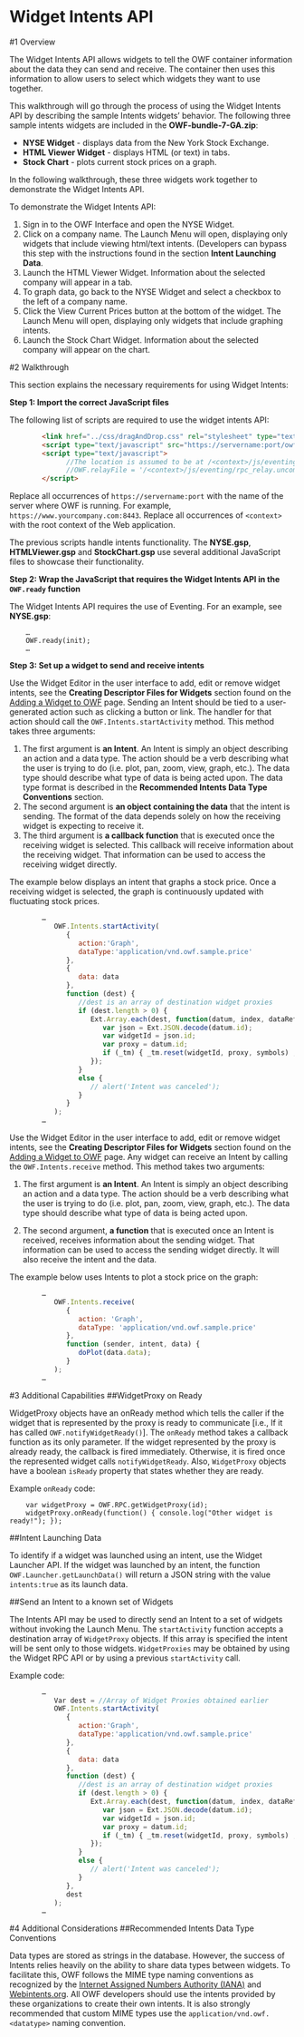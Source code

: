 #   Widget Intents API
#1   Overview

The Widget Intents API allows widgets to tell the OWF container information about the data they can send and receive. The container then uses this information to allow users to select which widgets they want to use together.

This walkthrough will go through the process of using the Widget Intents API by describing the sample Intents widgets’ behavior. The following three sample intents widgets are included in the **OWF-bundle-7-GA.zip**:

* **NYSE Widget** - displays data from the New York Stock Exchange.
* **HTML Viewer Widget** - displays HTML (or text) in tabs.
* **Stock Chart** - plots current stock prices on a graph.

In the following walkthrough, these three widgets work together to demonstrate the Widget Intents API. 

To demonstrate the Widget Intents API:

1. Sign in to the OWF Interface and open the NYSE Widget.
2. Click on a company name. The Launch Menu will open, displaying only widgets that include viewing html/text intents. (Developers can bypass this step with the instructions found in the section **Intent Launching Data**.
3. Launch the HTML Viewer Widget. Information about the selected company will appear in a tab.  
4. To graph data, go back to the NYSE Widget and select a checkbox to the left of a company name. 
5. Click the View Current Prices button at the bottom of the widget. The Launch Menu will open, displaying only widgets that include graphing intents. 
6. Launch the Stock Chart Widget. Information about the selected company will appear on the chart. 

#2   Walkthrough

This section explains the necessary requirements for using Widget Intents: 

**Step 1: Import the correct JavaScript files**

The following list of scripts are required to use the widget intents API: 

```html
        <link href="../css/dragAndDrop.css" rel="stylesheet" type="text/css">
        <script type="text/javascript" src="https://servername:port/owf/js-min/owf-widget-min.js"></script>
        <script type="text/javascript">
              //The location is assumed to be at /<context>/js/eventing/rpc_relay.uncompressed.html if it is not set
              //OWF.relayFile = '/<context>/js/eventing/rpc_relay.uncompressed.html';
        </script>
```

Replace all occurrences of `https://servername:port` with the name of the server where OWF is running. For example, `https://www.yourcompany.com:8443`. Replace all occurrences of `<context>` with the root context of the Web application.

The previous scripts handle intents functionality. The **NYSE.gsp**, **HTMLViewer.gsp** and **StockChart.gsp**  use several additional JavaScript files to showcase their functionality.

**Step 2: Wrap the JavaScript that requires the Widget Intents API in the `OWF.ready` function**

The Widget Intents API requires the use of Eventing. For an example, see **NYSE.gsp**:

        …
        OWF.ready(init);
        …

**Step 3: Set up a widget to send and receive intents**

Use the Widget Editor in the user interface to add, edit or remove widget intents, see the **Creating Descriptor Files for Widgets** section found on the [Adding a Widget to OWF](OWF-7-Developer-Adding-a-Widget-to-OWF) page. Sending an Intent should be tied to a user-generated action such as clicking a button or link. The handler for that action should call the `OWF.Intents.startActivity` method. This method takes three arguments:

1. The first argument is **an Intent**. An Intent is simply an object describing an action and a data type. The action should be a verb describing what the user is trying to do (i.e. plot, pan, zoom, view, graph, etc.). The data type should describe what type of data is being acted upon. The data type format is described in the **Recommended Intents Data Type Conventions** section. 
2. The second argument is **an object containing the data** that the intent is sending. The format of the data depends solely on how the receiving widget is expecting to receive it.
3. The third argument is **a callback function** that is executed once the receiving widget is selected. This callback will receive information about the receiving widget. That information can be used to access the receiving widget directly.

The example below displays an intent that graphs a stock price. Once a receiving widget is selected, the graph is continuously updated with fluctuating stock prices.

```javascript
        …
           OWF.Intents.startActivity(
              {   
                 action:'Graph',
                 dataType:'application/vnd.owf.sample.price'
              },
              {
                 data: data
              },
              function (dest) {
                 //dest is an array of destination widget proxies
                 if (dest.length > 0) {
                    Ext.Array.each(dest, function(datum, index, dataRef) {
                       var json = Ext.JSON.decode(datum.id);
                       var widgetId = json.id;
                       var proxy = datum.id;
                       if (_tm) { _tm.reset(widgetId, proxy, symbols) ;}
                    });
                 }
                 else {
                    // alert('Intent was canceled');
                 }
              }					                
           );
        …
```

Use the Widget Editor in the user interface to add, edit or remove widget intents, see the **Creating Descriptor Files for Widgets** section found on the [Adding a Widget to OWF](OWF-7-Developer-Adding-a-Widget-to-OWF) page. Any widget can receive an Intent by calling the `OWF.Intents.receive` method. This method takes two arguments: 

1. The first argument is **an Intent**. An Intent is simply an object describing an action and a data type. The action should be a verb describing what the user is trying to do (i.e. plot, pan, zoom, view, graph, etc.). The data type should describe what type of data is being acted upon. 
 
2. The second argument, **a function** that is executed once an Intent is received, receives information about the sending widget. That information can be used to access the sending widget directly. It will also receive the intent and the data.
 
The example below uses Intents to plot a stock price on the graph:

```javascript
        …
           OWF.Intents.receive(
              {
                 action: 'Graph',
                 dataType: 'application/vnd.owf.sample.price'
              },
              function (sender, intent, data) {
                 doPlot(data.data);
              }
           );
        …
```

#3   Additional Capabilities
##WidgetProxy on Ready

WidgetProxy objects have an onReady method which tells the caller if the widget that is represented by the proxy is ready to communicate [i.e., If it has called `OWF.notifyWidgetReady()`]. The `onReady` method takes a callback function as its only parameter. If the widget represented by the proxy is already ready, the callback is fired immediately. Otherwise, it is fired once the represented widget calls `notifyWidgetReady`. Also, `WidgetProxy` objects have a boolean `isReady` property that states whether they are ready.

Example `onReady` code:

        var widgetProxy = OWF.RPC.getWidgetProxy(id);
        widgetProxy.onReady(function() { console.log("Other widget is ready!"); });

##Intent Launching Data

To identify if a widget was launched using an intent, use the Widget Launcher API. If the widget was launched by an intent, the function `OWF.Launcher.getLaunchData()` will return a JSON string with the value `intents:true` as its launch data.

##Send an Intent to a known set of Widgets

The Intents API may be used to directly send an Intent to a set of widgets without invoking the Launch Menu. The `startActivity` function  accepts a destination array of `WidgetProxy` objects. If this array is specified the intent will be sent only to those widgets. `WidgetProxies` may be obtained by using the Widget RPC API or by using a previous `startActivity` call.
  
Example code:

```javascript
        …
           Var dest = //Array of Widget Proxies obtained earlier
           OWF.Intents.startActivity(
              {   
                 action:'Graph',
                 dataType:'application/vnd.owf.sample.price'
              },
              {
                 data: data
              },
              function (dest) {
                 //dest is an array of destination widget proxies
                 if (dest.length > 0) {
                    Ext.Array.each(dest, function(datum, index, dataRef) {
                       var json = Ext.JSON.decode(datum.id);
                       var widgetId = json.id;
                       var proxy = datum.id;
                       if (_tm) { _tm.reset(widgetId, proxy, symbols) ;}
                    });
                 }
                 else {
                    // alert('Intent was canceled');
                 }
              },
              dest					                
           );
        …
```

#4   Additional Considerations
##Recommended Intents Data Type Conventions

Data types are stored as strings in the database. However, the success of Intents relies heavily on the ability to share data types between widgets. To facilitate this, OWF follows the MIME type naming conventions as recognized by the [Internet Assigned Numbers Authority (IANA)](http://www.iana.org/assignments/media-types) and [Webintents.org](http://webintents.org/#specification). All OWF developers should use the intents provided by these organizations to create their own intents. It is also strongly recommended that custom MIME types use the `application/vnd.owf.<datatype>` naming convention.